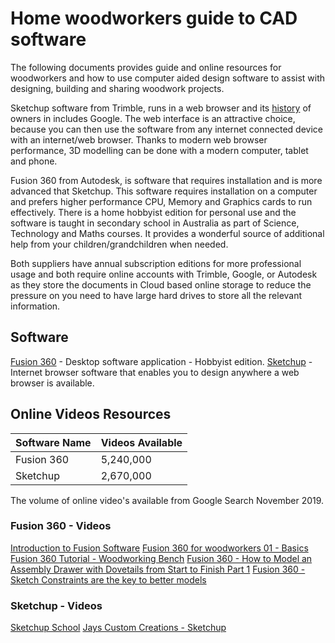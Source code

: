 # Home woodworkers guide to CAD software

The following documents provides guide and online resources for woodworkers and how to use computer aided design software to assist with designing, building and sharing woodwork projects.

Sketchup software from Trimble, runs in a web browser and its [history](https://en.wikipedia.org/wiki/SketchUp) of owners in includes Google. The web interface is an attractive choice, because you can then use the software from any internet connected device with an internet/web browser.  Thanks to modern web browser performance, 3D modelling can be done with a modern computer, tablet and phone.

Fusion 360 from Autodesk, is software that requires installation and is more advanced that Sketchup. This software requires installation on a computer and prefers higher performance  CPU, Memory and Graphics cards to run effectively. There is a home hobbyist edition for personal use and the software is taught in secondary school in Australia as part of Science, Technology and Maths courses.  It provides a wonderful source of additional help from your children/grandchildren when needed.

Both suppliers have annual subscription editions for more professional usage and both require online accounts with Trimble, Google, or Autodesk as they store the documents in Cloud based online storage to reduce the pressure on you need to have large hard drives to store all the relevant information.

## Software

[Fusion 360](https://www.autodesk.com/campaigns/fusion-360-for-hobbyists#get-started) - Desktop software application - Hobbyist edition.
[Sketchup](https://app.sketchup.com/) - Internet browser software that enables you to design anywhere a web browser is available.

## Online Videos Resources

| Software Name | Videos Available |
|---------------|------------------|
| Fusion 360    | 5,240,000        |
| Sketchup      | 2,670,000        |

The volume of online video's available from Google Search November 2019.

### Fusion 360 - Videos

[Introduction to Fusion Software](https://f360ap.autodesk.com/courses/getting-started-in-fusion-360)
[Fusion 360 for woodworkers 01 - Basics](https://www.youtube.com/watch?v=IGsAAB9S_g0)
[Fusion 360 Tutorial - Woodworking Bench](https://www.youtube.com/watch?v=nJLVbv0uuOQ)
[Fusion 360 - How to Model an Assembly Drawer with Dovetails from Start to Finish Part 1](https://www.youtube.com/watch?v=nZ2ymIljiWk&t=69s)
[Fusion 360 - Sketch Constraints are the key to better models](https://www.youtube.com/watch?v=_MpL9fPAUG4)

### Sketchup - Videos

[Sketchup School](https://www.sketchupschool.com/sketchup-guide#ch2-maker)
[Jays Custom Creations - Sketchup](https://www.youtube.com/results?search_query=sketchup+jay+bates)
